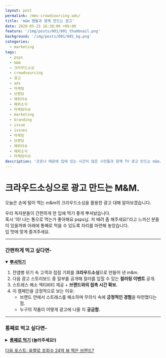 ```yaml
---
layout: post
permalink: /mms-crowdsourcing-ads/
title: 'm&m 팬들과 함께 만드는 광고'
date: 2020-05-25 16:30:00 +09:00
feature: '/img/posts/001/001_thumbnail.png'
background: '/img/posts/001/001_bg.png'
categories:
  - marketing
tags:
  - psps
  - m&m
  - 크라우드소싱
  - crowdsourcing
  - 광고
  - ads
  - 마케팅
  - 브랜딩
  - 해외이슈
  - 해외소식
  - 마케팅이슈
  - marketing
  - branding
  - issue
  - issues
  - 마케팅
  - 브랜딩
  - 해외이슈
  - 해외소식
  - 마케팅이슈
description: '코로나 때문에 집에 있는 시간이 많은 시민들과 함께 TV 광고 만드는 m&m.'
---
```



# 크라우드소싱으로 광고 만드는 M&M.
오늘은 손에 털어 먹는 m&m의 크라우드소싱을 활용한 광고 대해 알아보겠습니다.

우리 독자분들이 간편하게 한 입에 먹기 좋게 뿌셔놨습니다.<br>
혹시 '아! 나는 통으로 먹는거 좋아해요 psps님. 저 배려 좀 해주세요!'라고 느끼신 분들이 있을까봐 아래에 통째로 먹을 수 있도록 자리를 마련해 놓았습니다.<br>
입 맛에 맞게 즐겨주세요.
<hr class = 'hr_img'>

### 간편하게 먹고 싶다면-

<details open>
<summary><strong><u>뿌셔먹기</u></strong></summary>
<div markdown = "1">

1. 전염병 위기 속 고객과 접점 기회를 **크라우드소싱**으로 만들어 낸 m&m.
2. 다음 광고 스토리보드 중 일부를 공개해 컬러를 입힐 수 있는 **컬러링 이벤트** 공개.
3. 스트레스 해소 액티비티 제공 + **브랜드와의 접촉 시간 확보.**
4. 이 캠페인을 긍정적으로 보는 이유:
   - 브랜드 안에서 스트레스를 해소하며 무의식 속에 **긍정적인 경험**을 마련했다는 점.
   - 누구의 작품이 어떻게 광고에 나올 지 **궁금함.**

</div>
</details>
<hr class = 'hr_img'>

### 통째로 먹고 싶다면-

<details>
<summary><strong><u>통째로 먹기</u> (눌러주세요!)</strong></summary>
<div markdown = "1">
<br>

## 크라우드소싱이란?

크라우드소싱(crowdsourcing)은 기업활동의 전 과정에 소비자 또는 대중이 참여할 수 있도록 일부를 개방하고 참여자의 기여로 기업활동 능력이 향상되면 그 수익을 참여자와 공유하는 방법입니다. (*출처: 위키피디아*) 짧게 집단 지성을 이용하는 방법이라고 해석 가능하죠.



## 전염병 속 마케팅 현황

세계를 휘청거리게 만든 바이러스가 사람들을 집에 가둔지 이제 약 6개월이 지났습니다. 소비자들이 지갑이 닫히자 기업들의 딱 맞았던 바지가 헐렁해지다가 이젠 무릎까지 훌렁 벗겨질 기세라 허리띠를 졸라매고 있는데요. 어려운 상황이지만 집 안에 있기를 거부하는 시민들이 많은 미국에선 밖에 나가지 못하도록 동기부여(?)를 하는 브랜드들이 많습니다.

<img src='/img/posts/001/staythefuckhome.jpg' class = 'img_center' alt= "'staythefuckhome'책 읽어주는 사무엘 젝슨">*"집에 좀 있어라 ㅅㅂ"라는 동화책을 나긋나긋(?)하게  읽어주는 어머니 형님*

그 중 단순히 동기부여만 하는게 아닌 기회로 만드는 브랜드도 있습니다. **위기 속 고객과의 접점 기회를 늘리는** 다양한 크리에이티브 중 m&m의 크라우드소싱 광고 사례를 살펴보도록 하죠.



## 전염병 영향을 받은 간식 산업

전염병이 터지고 난 후 사람들은 건강과 음식 재료에 더욱 신경을 쓸 것 처럼 보였습니다. 그런데 올해 팹시의 매출 보고에 따르면 1분기 도리토스와 레이스와 같은 간식 매출이 8% 증가했다고 합니다. 집에 격리되자 쟁여놓고 먹을 수 있는 간식이 인기를 얻은 것이죠. 이럴 때 일수록 간식 브랜드들은 마케팅에 힘써야겠죠. 여러 브랜드 중 m&m의 크라우드소싱(집단지성) 광고가 눈에 띄어 가져와봤습니다. 제가 봤을 때 이번 광고는 감염예방 장려 캠페인 + 브랜드 참여도 상승이라는 두 마리 토끼를 붙잡을 수 있는 전략으로 보입니다.

## m&m의 마케팅 전략

![m&m 초코렛](/img/posts/001/mnm.jpg)

소문자 m이 그려진 동그란 바둑알 모양의 알록달록한 초코렛. 하나만 먹기 아쉬워 손에 탈탈 털어먹으면서 손바닥이 꺼매질 때 까지 먹는 그 초코렛, 바로 m&m. 맛은 물론 귀여운 캐릭터로 많은 팬들을 보유하고 있는데 sns계정을 보면 얼마나 많은 팬들이 있는지 알 수 있습니다.

![m&m sns 팔로워 수](/img/posts/001/mnm_snsfollower.png)

인스타그램 110만, 페이스북 99만, 트위터 11만 명.

<hr class = 'hr_img'>

## 컬러링 마케팅

집에만 있어 지루한 시간을 보내며 스트레스 받고 있는 팬들의 잠재된 예술 감각을 이끌어 낼 **'컬러링'** 캠페인을 시작. 단순히 색만 입히는 컬러링이 아닙니다. 광고의 스토리보드 중 일부를 참여자들에게 나눠주고 자기만의 스타일대로 색을 칠해 제출합니다. 그러면 6월에 방송될 m&m 광고에 본인이 색을 입힌 그 장면이 나오게 됩니다.

컬러링북은 아이, 성인 구분 없이 많은 사람들 혼자만의 시간에 몰입하면서 스트레스 해소하는 효과적인 액티비티로 알려져있습니다. 밑바탕이 그려져 있기 때문에 색에 대한 고민과 시간만 있다면 누구든 이쁜 그림을 완성할 수 있다는 것이 장점이죠. m&m의 컬러링 캠페인이 제 눈길을 잡은 이유가 여기에 있습니다. 첫째) m&m 제품과 캐릭터와 친해질 수 있는 **시간을 마련했다는 점**과  둘째) 제출하고 나면 **누구의 작품이 어떻게 광고에 나올 지 궁금**하게 만드는 캠페인이라는 점 때문이죠.



## 캠페인 참여자들의 의도

팬이 되었건 잠시 들린 사람이 되었건 컬러링 페이지에 들어온 사람의 목표는 두가지로 나눌 수 있겠습니다:


<img src='/img/posts/001/coloring.gif' class = 'img_center' alt = '흰 방에 형형색색 페인트 뿌리는 오마이걸'>

광고에 삽입되기 위해 예술혼 들이붓기, 2) 그냥 색칠하기.



## 컬러링 마케팅의 기대 효과

그런데 자기가 만들어낸 결과물이 광고에 삽입될 수 있도록 시간을 투자하든 그냥 색칠을 하든 브랜드와 머무는 시간이 자연스레 많아집니다. 그리고 이용자는 컬러링을 하며 스트레스를 풀 수 있는데 이는 m&m이라는 브랜드와의 경험이 무의식 속에 긍정적으로 자리잡는 역할까지 하죠.

이처럼 집에 머무는 사람들을 대상으로 하는 마케팅 캠페인은 다양한 브랜드들이 시도하고 있습니다.

<hr class= 'hr_img'>

## 그 외 다른 브랜드들의 마케팅

그 중 눈에 띄는 Hasbro의 #BringHomeTheFun.
<img src='/img/posts/001/hasbro.png' class = 'img_center' alt= 'hasbro 로고'>

'집에서 즐겨요'로 의역할 수 있겠죠?

![너프건으로 노는 모습](/img/posts/001/hasbro_nerf.jpg)

Hasbro는 bringhomethefun웹사이트를 만들어 장난감들로 어떤 재밌는 액티비티를 할 수 있는지 장난감을 가지고 노는 영상, 장난감으로 만든 단편 영화 등을 올려놨습니다. 집에만 있어 지루할 수 있는 가족들과 아이들에게 **'노는 법'을 알려주는 것**입니다. 그리고 노는 영상 아래에는 장난감 판매 목록이 있어 손쉽게 구매할 수 있는 랜딩페이지까지 구현해 스마트하게 소비자들을 매혹시키고 있습니다.

~~[m&m 컬러링 페이지](https://helpuscolor.mms.com/) 이 곳에 가면 누구나 참여할 수 있으며 2020년 5월 26일까지 제출 가능합니다.~~ (기간이 끝나서 그런지 웹페이지가 사라졌네요ㅜㅜ)

<hr class='hr_img'>

## 마무리

역사를 구분할 새로운 B.C and A.C, The World Before Corona and the World after.
전세계가 두려워하고 있는 전염병의 시대를 어떻게 극복할지 브랜드들의 행보가 궁금해집니다.

지금까지, 세상 마케팅 이슈를 뿌시고 다니는 PSPS였습니다.

</div>
</details>

[다음 포스트: 움짤로 조회수 24억 뷰 찍은 브랜드?](/absolut-gif/)
